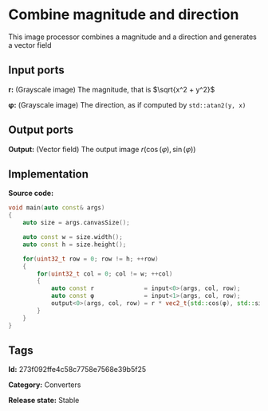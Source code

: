 # Combine magnitude and direction

This image processor combines a magnitude and a direction and generates a vector field

## Input ports

__r:__ (Grayscale image) The magnitude, that is $\sqrt{x^2 + y^2}$

__φ:__ (Grayscale image) The direction, as if computed by `std::atan2(y, x)`

## Output ports

__Output:__ (Vector field) The output image $r(\cos(φ), \sin(φ))$

## Implementation

__Source code:__ 

```c++
void main(auto const& args)
{
	auto size = args.canvasSize();

	auto const w = size.width();
	auto const h = size.height();

	for(uint32_t row = 0; row != h; ++row)
	{
		for(uint32_t col = 0; col != w; ++col)
		{
			auto const r              = input<0>(args, col, row);
			auto const φ              = input<1>(args, col, row);
			output<0>(args, col, row) = r * vec2_t{std::cos(φ), std::sin(φ)};
		}
	}
}
```

## Tags

__Id:__ 273f092ffe4c58c7758e7568e39b5f25

__Category:__ Converters

__Release state:__ Stable